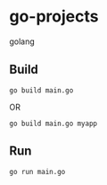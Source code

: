 # go-projects

golang

## Build

`go build main.go`

OR

`go build main.go myapp`

## Run

`go run main.go`
